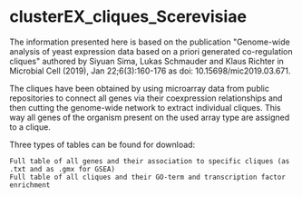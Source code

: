 # clusterEX_cliques_Scerevisiae

The information presented here is based on the publication "Genome-wide analysis of yeast expression data based on a priori generated co-regulation cliques" 
authored by Siyuan Sima, Lukas Schmauder and Klaus Richter in Microbial Cell (2019), Jan 22;6(3):160-176 as doi: 10.15698/mic2019.03.671. 

The cliques have been obtained by using microarray data from public repositories to connect all genes via their coexpression relationships and then cutting the genome-wide network to extract individual cliques. This way all genes of the organism present on the used array type are assigned to a clique. 

Three types of tables can be found for download:

    Full table of all genes and their association to specific cliques (as .txt and as .gmx for GSEA)
    Full table of all cliques and their GO-term and transcription factor enrichment
    
